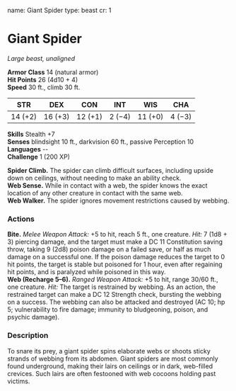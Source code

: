 name: Giant Spider type: beast cr: 1

# Giant Spider
_Large beast, unaligned_

**Armor Class** 14 (natural armor)    
**Hit Points** 26 (4d10 + 4)    
**Speed** 30 ft., climb 30 ft.

| STR     | DEX     | CON     | INT    | WIS     | CHA    |
| ------- | ------- | ------- | ------ | ------- | ------ |
| 14 (+2) | 16 (+3) | 12 (+1) | 2 (−4) | 11 (+0) | 4 (−3) |

**Skills** Stealth +7    
**Senses** blindsight 10 ft., darkvision 60 ft., passive Perception 10    
**Languages** --    
**Challenge** 1 (200 XP)

**Spider Climb.** The spider can climb difficult surfaces, including upside down on ceilings, without needing to make an ability check.    
**Web Sense.** While in contact with a web, the spider knows the exact location of any other creature in contact with the same web.   
**Web Walker.** The spider ignores movement restrictions caused by webbing.

### Actions
**Bite.** _Melee Weapon Attack:_ +5 to hit, reach 5 ft., one creature. _Hit:_ 7 (1d8 + 3) piercing damage, and the target must make a DC 11 Constitution saving throw, taking 9 (2d8) poison damage on a failed save, or half as much damage on a successful one. If the poison damage reduces the target to 0 hit points, the target is stable but poisoned for 1 hour, even after regaining hit points, and is paralyzed while poisoned in this way.    
**Web (Recharge 5–6).** _Ranged Weapon Attack:_ +5 to hit, range 30/60 ft., one creature. _Hit:_ The target is restrained by webbing. As an action, the restrained target can make a DC 12 Strength check, bursting the webbing on a success. The webbing can also be attacked and destroyed (AC 10; hp 5; vulnerability to fire damage; immunity to bludgeoning, poison, and psychic damage).

### Description
To snare its prey, a giant spider spins elaborate webs or shoots sticky strands of webbing from its abdomen. Giant spiders are most commonly found underground, making their lairs on ceilings or in dark, web-filled crevices. Such lairs are often festooned with web cocoons holding past victims. 